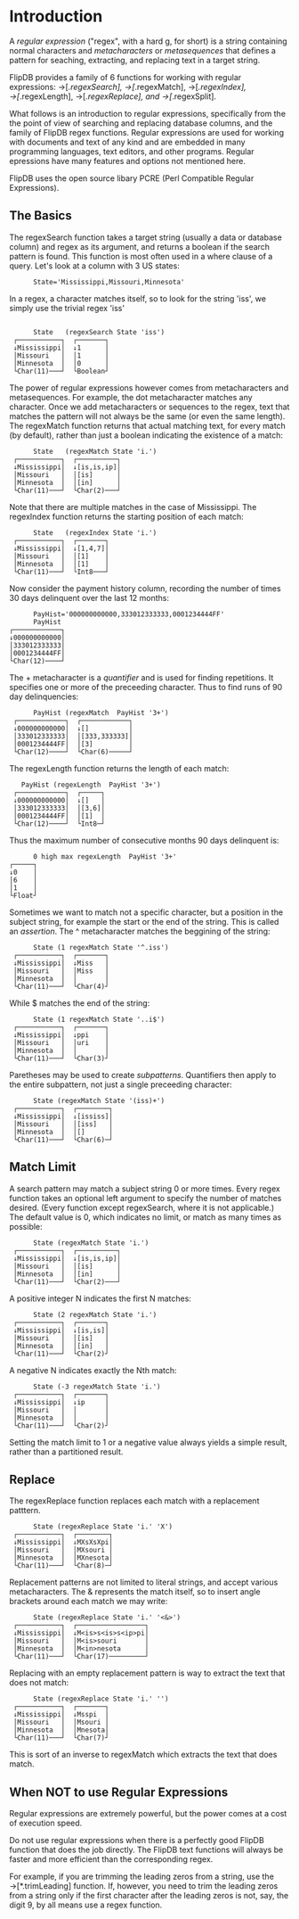 # Introduction

A *regular expression* ("regex", with a hard g, for short) is a string containing normal characters
and *metacharacters* or *metasequences* that defines a pattern for
seaching, extracting, and replacing text in a target string.

FlipDB provides a family of 6 functions for working with regular expressions:
→[*.regexSearch], →[*.regexMatch], →[*.regexIndex], →[*.regexLength], →[*.regexReplace], and →[*.regexSplit].

What follows is an introduction to regular expressions, specifically from the the point of
view of searching and replacing database columns, and the family of FlipDB regex functions.
Regular expressions are used for working with documents and text of any kind and are
embedded in many programming languages, text editors, and other programs.
Regular epressions have many features and options not mentioned here.

FlipDB uses the open source libary PCRE (Perl Compatible Regular Expressions).

## The Basics
The regexSearch function takes a target string (usually a data or database column) and regex
as its argument, and returns a boolean if the search pattern is found.  This function
is most often used in a where clause of a query. Let's look at a column with 3 US states:

~~~
      State='Mississippi,Missouri,Minnesota'
~~~

In a regex, a character matches itself, so to look for the string 'iss', we simply use the trivial regex 'iss'

~~~

      State   (regexSearch State 'iss')
 ┌───────────┐  ┌───────┐
 ↓Mississippi│  ↓1      │
 │Missouri   │  │1      │
 │Minnesota  │  │0      │
 └Char(11)───┘  └Boolean┘
 ~~~

The power of regular expressions however comes from metacharacters and metasequences.
For example, the dot metacharacter matches any character.
Once we add metacharacters or sequences to the regex, text that matches the pattern
will not always be the same (or even the same length).
The regexMatch function returns that actual matching
text, for every match (by default), rather than just a boolean indicating the existence of a match:

~~~
      State   (regexMatch State 'i.')
 ┌───────────┐  ┌──────────┐
 ↓Mississippi│  ↓[is,is,ip]│
 │Missouri   │  │[is]      │
 │Minnesota  │  │[in]      │
 └Char(11)───┘  └Char(2)───┘

~~~

Note that there are multiple matches in the case of Mississippi. The regexIndex
function returns the starting position of each match:

~~~
      State   (regexIndex State 'i.')
 ┌───────────┐  ┌───────┐
 ↓Mississippi│  ↓[1,4,7]│
 │Missouri   │  │[1]    │
 │Minnesota  │  │[1]    │
 └Char(11)───┘  └Int8───┘
~~~

Now consider the payment history column, recording the number
of times 30 days delinquent over the last 12 months:

~~~
      PayHist='000000000000,333012333333,0001234444FF'
      PayHist
┌────────────┐
↓000000000000│
│333012333333│
│0001234444FF│
└Char(12)────┘
~~~

The + metacharacter is a *quantifier* and is used for
finding repetitions. It specifies one or more of the preceeding
character. Thus to find runs of 90 day delinquencies:

~~~
      PayHist (regexMatch  PayHist '3+')
 ┌────────────┐  ┌────────────┐
 ↓000000000000│  ↓[]          │
 │333012333333│  │[333,333333]│
 │0001234444FF│  │[3]         │
 └Char(12)────┘  └Char(6)─────┘
~~~

The regexLength function returns the length of each match:

~~~
   PayHist (regexLength  PayHist '3+')
 ┌────────────┐  ┌─────┐
 ↓000000000000│  ↓[]   │
 │333012333333│  │[3,6]│
 │0001234444FF│  │[1]  │
 └Char(12)────┘  └Int8─┘
~~~

Thus the maximum number of consecutive months 90 days delinquent is:

~~~
      0 high max regexLength  PayHist '3+'
┌─────┐
↓0    │
│6    │
│1    │
└Float┘
~~~

Sometimes we want to match not a specific character,
but a position in the subject string, for example the start
or the end of the string. This is called an *assertion*. The ^ metacharacter
matches the beggining of the string:

~~~
      State (1 regexMatch State '^.iss')
 ┌───────────┐  ┌───────┐
 ↓Mississippi│  ↓Miss   │
 │Missouri   │  │Miss   │
 │Minnesota  │  │       │
 └Char(11)───┘  └Char(4)┘

~~~

While $ matches the end of the string:

~~~
      State (1 regexMatch State '..i$')
 ┌───────────┐  ┌───────┐
 ↓Mississippi│  ↓ppi    │
 │Missouri   │  │uri    │
 │Minnesota  │  │       │
 └Char(11)───┘  └Char(3)┘
~~~

Paretheses may be used to create *subpatterns*.
Quantifiers then apply to the entire subpattern, not just a
single preceeding character:

~~~
      State (regexMatch State '(iss)+')
 ┌───────────┐  ┌────────┐
 ↓Mississippi│  ↓[ississ]│
 │Missouri   │  │[iss]   │
 │Minnesota  │  │[]      │
 └Char(11)───┘  └Char(6)─┘

~~~

## Match Limit
A search pattern may match a subject string 0 or more times.
Every regex function takes an optional left argument to specify the number of matches desired.
(Every function except regexSearch, where it is not applicable.)
The default value is 0, which indicates no limit, or match as many times as possible:


~~~
      State (regexMatch State 'i.')
 ┌───────────┐  ┌──────────┐
 ↓Mississippi│  ↓[is,is,ip]│
 │Missouri   │  │[is]      │
 │Minnesota  │  │[in]      │
 └Char(11)───┘  └Char(2)───┘
~~~

A positive integer N indicates the first N matches:

~~~
      State (2 regexMatch State 'i.')
 ┌───────────┐  ┌───────┐
 ↓Mississippi│  ↓[is,is]│
 │Missouri   │  │[is]   │
 │Minnesota  │  │[in]   │
 └Char(11)───┘  └Char(2)┘

~~~

A negative N indicates exactly the Nth match:

~~~
      State (-3 regexMatch State 'i.')
 ┌───────────┐  ┌───────┐
 ↓Mississippi│  ↓ip     │
 │Missouri   │  │       │
 │Minnesota  │  │       │
 └Char(11)───┘  └Char(2)┘

~~~

Setting the match limit to 1 or a negative value always yields a simple result,
rather than a partitioned result.

## Replace
The regexReplace function replaces each match with a replacement patttern.

~~~
      State (regexReplace State 'i.' 'X')
 ┌───────────┐  ┌────────┐
 ↓Mississippi│  ↓MXsXsXpi│
 │Missouri   │  │MXsouri │
 │Minnesota  │  │MXnesota│
 └Char(11)───┘  └Char(8)─┘
~~~

Replacement patterns are not limited to literal strings, and accept
various metacharacters. The & represents the match itself, so to insert
angle brackets around each match we may write:

~~~
      State (regexReplace State 'i.' '<&>')
 ┌───────────┐  ┌─────────────────┐
 ↓Mississippi│  ↓M<is>s<is>s<ip>pi│
 │Missouri   │  │M<is>souri       │
 │Minnesota  │  │M<in>nesota      │
 └Char(11)───┘  └Char(17)─────────┘
~~~

Replacing with an empty replacement pattern is way to extract the text
that does not match:

~~~
      State (regexReplace State 'i.' '')
 ┌───────────┐  ┌───────┐
 ↓Mississippi│  ↓Msspi  │
 │Missouri   │  │Msouri │
 │Minnesota  │  │Mnesota│
 └Char(11)───┘  └Char(7)┘
~~~

This is sort of an inverse to regexMatch which extracts
the text that does match.

## When NOT to use Regular Expressions

Regular expressions are extremely powerful, but the power comes
at a cost of execution speed.

Do not use regular expressions when there is a perfectly good
FlipDB function that does the job directly. The FlipDB text
functions will always be faster and more efficient than the
corresponding regex.

For example, if you are trimming the leading
zeros from a string, use the →[*.trimLeading] function. If, however,
you need to trim the leading zeros from a string only if the first
character after the leading zeros is not, say, the digit 9, by all means
use a regex function.

